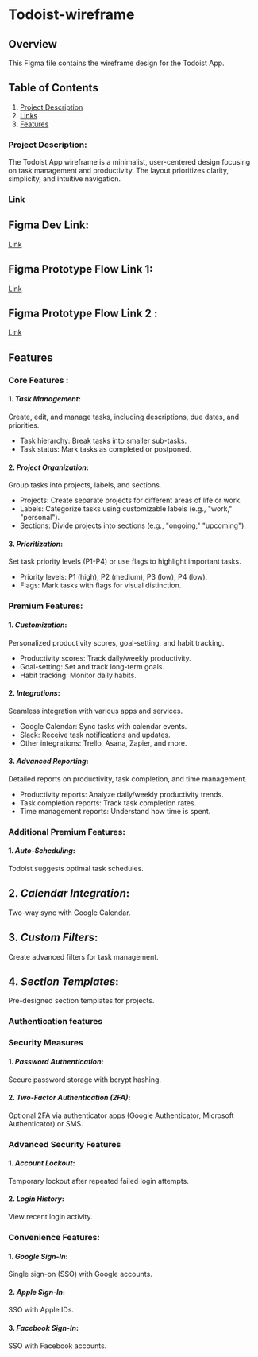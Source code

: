 # Todoist-wireframe

## Overview

This Figma file contains the wireframe design for the Todoist App.

## Table of Contents
1. [Project Description](#project-description)
2. [Links](#link)
3. [Features](#features)


### Project Description:

The Todoist App wireframe is a minimalist, user-centered design focusing on task management and productivity. The layout prioritizes clarity, simplicity, and intuitive navigation.


### Link

## Figma Dev Link:
   [Link](https://www.figma.com/design/18nZNEiOzcJ6szpcTIodqh/Todoist-wireframe?node-id=6-74&m=dev&t=OZ28PCfFzTI66VBy-1)

## Figma Prototype Flow Link 1: 

[Link](https://www.figma.com/proto/18nZNEiOzcJ6szpcTIodqh/Todoist-wireframe?node-id=0-1&node-type=canvas&viewport=128%2C59%2C0.06&t=mwVjVxwREWrhm6AP-0&scaling=scale-down&content-scaling=fixed&starting-point-node-id=1%3A2)

## Figma Prototype Flow Link 2 :

[Link](https://www.figma.com/proto/18nZNEiOzcJ6szpcTIodqh/Todoist-wireframe?node-id=0-1&node-type=canvas&viewport=154%2C234%2C0.25&t=mHASSqY6j5wlVJdd-0&scaling=scale-down&content-scaling=fixed&starting-point-node-id=55%3A2079&show-proto-sidebar=1)

## Features 

### Core Features :

#### 1. *Task Management*: 
Create, edit, and manage tasks, including descriptions, due dates, and priorities.
- Task hierarchy: Break tasks into smaller sub-tasks.
- Task status: Mark tasks as completed or postponed.

#### 2. *Project Organization*: 
Group tasks into projects, labels, and sections.
- Projects: Create separate projects for different areas of life or work.
- Labels: Categorize tasks using customizable labels (e.g., "work," "personal").
- Sections: Divide projects into sections (e.g., "ongoing," "upcoming").

#### 3. *Prioritization*: 
Set task priority levels (P1-P4) or use flags to highlight important tasks.
- Priority levels: P1 (high), P2 (medium), P3 (low), P4 (low).
- Flags: Mark tasks with flags for visual distinction.

### Premium Features:

#### 1. *Customization*: 
Personalized productivity scores, goal-setting, and habit tracking.
- Productivity scores: Track daily/weekly productivity.
- Goal-setting: Set and track long-term goals.
- Habit tracking: Monitor daily habits.

#### 2. *Integrations*: 
Seamless integration with various apps and services.
- Google Calendar: Sync tasks with calendar events.
- Slack: Receive task notifications and updates.
- Other integrations: Trello, Asana, Zapier, and more.

#### 3. *Advanced Reporting*:
Detailed reports on productivity, task completion, and time management.
- Productivity reports: Analyze daily/weekly productivity trends.
- Task completion reports: Track task completion rates.
- Time management reports: Understand how time is spent.

### Additional Premium Features:

#### 1. *Auto-Scheduling*: 
Todoist suggests optimal task schedules.
## 2. *Calendar Integration*: 
Two-way sync with Google Calendar.
## 3. *Custom Filters*: 
Create advanced filters for task management.
## 4. *Section Templates*: 
Pre-designed section templates for projects.

### Authentication features 

### Security Measures
#### 1. *Password Authentication*: 
Secure password storage with bcrypt hashing.
#### 2. *Two-Factor Authentication (2FA)*:
 Optional 2FA via authenticator apps (Google Authenticator, Microsoft Authenticator) or SMS.

### Advanced Security Features
#### 1. *Account Lockout*: 
Temporary lockout after repeated failed login attempts.
#### 2. *Login History*: 
View recent login activity.

### Convenience Features:

#### 1. *Google Sign-In*: 
Single sign-on (SSO) with Google accounts.
#### 2. *Apple Sign-In*: 
SSO with Apple IDs.
#### 3. *Facebook Sign-In*: 
SSO with Facebook accounts.
